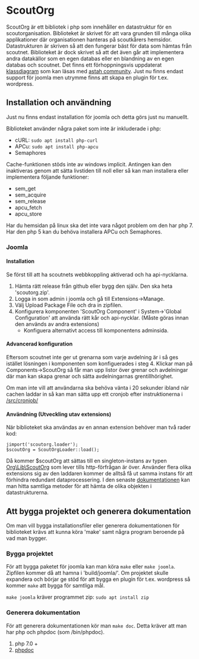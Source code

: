 # ScoutOrg
ScoutOrg är ett bibliotek i php som innehåller en datastruktur för en scoutorganisation. Biblioteket är skrivet för att vara grunden till många olika applikationer där organisationen hanteras på scoutkårers hemsidor. Datastrukturen är skriven så att den fungerar bäst för data som hämtas från scoutnet. Biblioteket är dock skrivet så att det även går att implementera andra datakällor som en egen databas eller en blandning av en egen databas och scoutnet.
Det finns ett förhoppningsvis uppdaterat [klassdiagram](https://github.com/scouternasetjanster/ScoutOrg/blob/master/docs/classDiag.asta) som kan läsas med [astah community](http://astah.net/editions/community).
Just nu finns endast support för joomla men utrymme finns att skapa en plugin för t.ex. wordpress.

## Installation och användning
Just nu finns endast installation för joomla och detta görs just nu manuellt.

Biblioteket använder några paket som inte är inkluderade i php:

* cURL: ``` sudo apt install php-curl ```
* APCu: ``` sudo apt install php-apcu ```
* Semaphores

Cache-funktionen stöds inte av windows implicit. Antingen kan den inaktiveras genom att sätta livstiden till noll eller så kan man installera eller implementera följande funktioner:

* sem_get
* sem_acquire
* sem_release
* apcu_fetch
* apcu_store

Har du hemsidan på linux ska det inte vara något problem om den har php 7.
Har den php 5 kan du behöva installera APCu och Semaphores.

### Joomla

#### Installation
Se först till att ha scoutnets webbkoppling aktiverad och ha api-nycklarna.
1. Hämta rätt release från github eller bygg den själv. Den ska heta 'scoutorg.zip'.
2. Logga in som admin i joomla och gå till Extensions->Manage.
3. Välj Upload Package File och dra in zipfilen.
4. Konfigurera komponenten 'ScoutOrg Component' i System->'Global Configuration' att använda rätt kår och api-nycklar. (Måste göras innan den används av andra extensions)
    * Konfiguera alternativt access till komponentens adminsida.

#### Advancerad konfiguration
Eftersom scoutnet inte ger ut grenarna som varje avdelning är i så ges istället lösningen i komponenten som konfiguerades i steg 4. Klickar man på Components->ScoutOrg så får man upp listor över grenar och avdelningar där man kan skapa grenar och sätta avdelningarnas grentillhörighet.

Om man inte vill att användarna ska behöva vänta i 20 sekunder ibland när cachen laddar in så kan man sätta upp ett cronjob efter instruktionerna i [/src/cronjob/](https://github.com/scouternasetjanster/ScoutOrg/tree/master/src/cronjob)

#### Användning (Utveckling utav extensions)
När biblioteket ska användas av en annan extension behöver man två rader kod:
```
jimport('scoutorg.loader');
$scoutOrg = ScoutOrgLoader::load();
```
Då kommer $scoutOrg att sättas till en singleton-instans av typen [Org\Lib\ScoutOrg](https://github.com/scouternasetjanster/ScoutOrg/blob/master/src/Org/Lib/ScoutOrg.php) som lever tills http-förfrågan är över. Använder flera olika extensions sig av den laddaren kommer de alltså få ut samma instans för att förhindra redundant dataprocessering. I den senaste [dokumentationen](https://github.com/scouternasetjanster/ScoutOrg/releases/download/v1.0/doc_exdev.zip) kan man hitta samtliga metoder för att hämta de olika objekten i datastrukturerna.

## Att bygga projektet och generera dokumentation
Om man vill bygga installationsfiler eller generera dokumentationen för biblioteket krävs att kunna köra 'make' samt några program beroende på vad man bygger.

### Bygga projektet
För att bygga paketet för joomla kan man köra ``` make ``` eller ``` make joomla ```.
Zipfilen kommer då att hamna i 'build/joomla/'.
Om projektet skulle expandera och börjar ge stöd för att bygga en plugin för t.ex. wordpress så kommer ``` make ``` att bygga för samtliga mål.

``` make joomla ``` kräver programmet zip: ``` sudo apt install zip ```

### Generera dokumentation
För att generera dokumentationen kör man ``` make doc ```. Detta kräver att man har php och phpdoc (som /bin/phpdoc).

1. php 7.0 +
2. [phpdoc](https://github.com/phpDocumentor/phpDocumentor2)